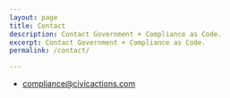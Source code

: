```yaml
---
layout: page
title: Contact
description: Contact Government + Compliance as Code.
excerpt: Contact Government + Compliance as Code.
permalink: /contact/

---
```


* <compliance@civicactions.com>

